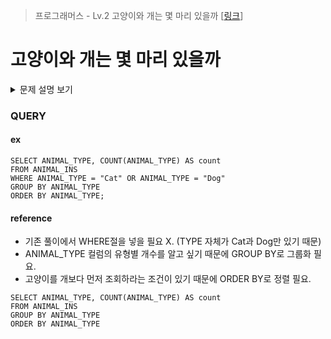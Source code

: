 > 프로그래머스 - Lv.2 고양이와 개는 몇 마리 있을까 [[링크](https://school.programmers.co.kr/learn/courses/30/lessons/59040)]

# 고양이와 개는 몇 마리 있을까
<details markdown="1">
<summary>문제 설명 보기</summary>
<img src ="https://user-images.githubusercontent.com/86038910/185874969-a5d9b8bd-3a95-4a67-a6f2-d31df13936f6.png">
<img src ="https://user-images.githubusercontent.com/86038910/185875101-78cc7f68-44f5-4fb0-a9fd-3a6f1e7ad3fe.png">
</details>

### QUERY
#### ex
```mysql
SELECT ANIMAL_TYPE, COUNT(ANIMAL_TYPE) AS count 
FROM ANIMAL_INS 
WHERE ANIMAL_TYPE = "Cat" OR ANIMAL_TYPE = "Dog" 
GROUP BY ANIMAL_TYPE 
ORDER BY ANIMAL_TYPE;
```

#### reference
- 기존 풀이에서 WHERE절을 넣을 필요 X. (TYPE 자체가 Cat과 Dog만 있기 때문)
- ANIMAL_TYPE 컬럼의 유형별 개수를 알고 싶기 때문에 GROUP BY로 그룹화 필요.
- 고양이를 개보다 먼저 조회하라는 조건이 있기 때문에 ORDER BY로 정렬 필요.
```MYSQL
SELECT ANIMAL_TYPE, COUNT(ANIMAL_TYPE) AS count 
FROM ANIMAL_INS
GROUP BY ANIMAL_TYPE
ORDER BY ANIMAL_TYPE
```
